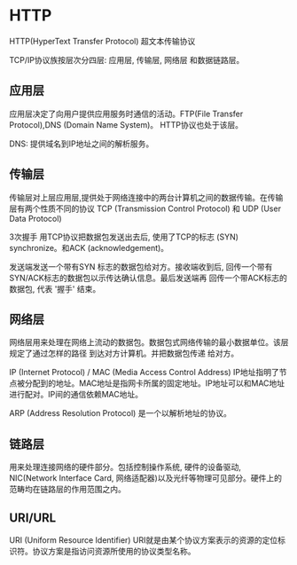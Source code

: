 # HTTP

  HTTP(HyperText Transfer Protocol) 超文本传输协议

  TCP/IP协议族按层次分四层: 应用层, 传输层, 网络层 和数据链路层。

## 应用层

  应用层决定了向用户提供应用服务时通信的活动。FTP(File Transfer Protocol),DNS (Domain Name System)。
  HTTP协议也处于该层。

  DNS: 提供域名到IP地址之间的解析服务。

## 传输层

  传输层对上层应用层,提供处于网络连接中的两台计算机之间的数据传输。在传输层有两个性质不同的协议
  TCP (Transmission Control Protocol) 和 UDP (User Data Protocol)

  3次握手
  用TCP协议把数据包发送出去后, 使用了TCP的标志 (SYN) synchronize。和ACK (acknowledgement)。

  发送端发送一个带有SYN 标志的数据包给对方。接收端收到后, 回传一个带有SYN/ACK标志的数据包以示传达确认信息。最后发送端再
  回传一个带ACK标志的数据包, 代表 '握手' 结束。

## 网络层

  网络层用来处理在网络上流动的数据包。数据包式网络传输的最小数据单位。该层规定了通过怎样的路径 到达对方计算机。并把数据包传递
  给对方。

  IP (Internet Protocol) / MAC (Media Access Control Address)
  IP地址指明了节点被分配到的地址。MAC地址是指网卡所属的固定地址。IP地址可以和MAC地址进行配对。IP间的通信依赖MAC地址。

  ARP (Address Resolution Protocol) 是一个以解析地址的协议。

## 链路层

  用来处理连接网络的硬件部分。包括控制操作系统, 硬件的设备驱动, NIC(Network Interface Card, 网络适配器)以及光纤等物理可见部分。硬件上的范畴均在链路层的作用范围之内。

## URI/URL

  URI (Uniform Resource Identifier) 
  URI就是由某个协议方案表示的资源的定位标识符。协议方案是指访问资源所使用的协议类型名称。

